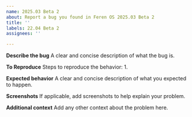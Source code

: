 ```yaml
---
name: 2025.03 Beta 2
about: Report a bug you found in Feren OS 2025.03 Beta 2
title: ''
labels: 22.04 Beta 2
assignees: ''

---
```


**Describe the bug**
A clear and concise description of what the bug is.

**To Reproduce**
Steps to reproduce the behavior:
1. 

**Expected behavior**
A clear and concise description of what you expected to happen.

**Screenshots**
If applicable, add screenshots to help explain your problem.

**Additional context**
Add any other context about the problem here.
